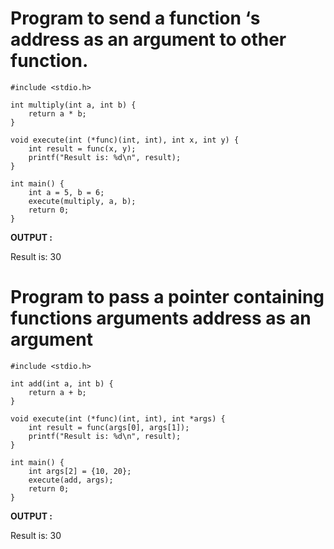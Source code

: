 # Program to send a function ‘s address as an argument to other function. 

```
#include <stdio.h>

int multiply(int a, int b) {
    return a * b;
}

void execute(int (*func)(int, int), int x, int y) {
    int result = func(x, y);
    printf("Result is: %d\n", result);
}

int main() {
    int a = 5, b = 6;
    execute(multiply, a, b);
    return 0;
}

```

__OUTPUT :__

Result is: 30

#  Program to pass a pointer containing functions arguments address as an argument

```
#include <stdio.h>

int add(int a, int b) {
    return a + b;
}

void execute(int (*func)(int, int), int *args) {
    int result = func(args[0], args[1]);
    printf("Result is: %d\n", result);
}

int main() {
    int args[2] = {10, 20};
    execute(add, args);
    return 0;
}

```

__OUTPUT :__

Result is: 30


